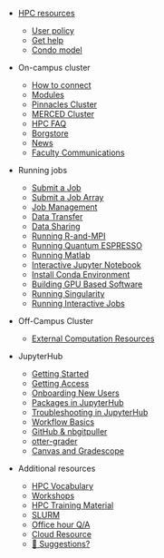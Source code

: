 <!-- docs/_sidebar.md -->

- [HPC resources](README.md)
  - [User policy](policy.md)
  - [Get help](get_help.md)
  - [Condo model](condo.md)
- On-campus cluster
  - [How to connect](central_login.md)
  - [Modules](p_modules.md)
  - [Pinnacles Cluster](Pinnacles.md)
  - [MERCED Cluster](MERCED.md)
  - [HPC FAQ](hpc_FAQ.md)
  - [Borgstore](borgstore.md)
  - [News](news.md)
  - [Faculty Communications](commun.md)

- Running jobs
  - [Submit a Job ](running_jobs.md)
  - [Submit a Job Array](job_array.md)
  - [Job Management](Manage_job.md)
  - [Data Transfer](data_transfer.md)
  - [Data Sharing](data_share.md)
  - [Running R-and-MPI](running_R_mpi.md)
  - [Running Quantum ESPRESSO](running_qr.md)
  - [Running Matlab](running_matlab.md)
  - [Interactive Jupyter Notebook](running_jupyter.md)
  - [Install Conda Environment](conda_env.md)
  - [Building GPU Based Software](gpu.md)
  - [Running Singularity](Singularity.md)
  - [Running Interactive Jobs](interact_job.md)

- Off-Campus Cluster
  - [External Computation Resources](additional.md)

- JupyterHub
  - [Getting Started](pedagogy.md)
  - [Getting Access](getting_access.md)
  - [Onboarding New Users](onboarding.md)
  - [Packages in JupyterHub](packages.md)
  - [Troubleshooting in JupyterHub](troubleshoot.md)
  - [Workflow Basics](workflow_basics.md)
  - [GitHub & nbgitpuller](github_nbgitpuller.md)
  - [otter-grader](ottergrader.md)
  - [Canvas and Gradescope](canvas.md)

- Additional resources
  - [HPC Vocabulary](hpc_vocab.md)
  - [Workshops](software_carpentry.md)
  - [HPC Training Material](hpc_training.md)
  - [SLURM](slurm.md)
  - [Office hour Q/A](office_hour.md)
  - [Cloud Resource](cloud.md)
  - [💜 Suggestions?](contribute.md)

